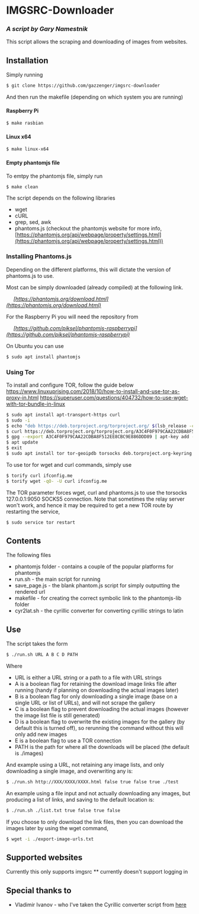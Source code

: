 # IMGSRC-Downloader
### *A script by Gary Namestnik*

This script allows the scraping and downloading of images from websites.

## Installation
Simply running
```bash
$ git clone https://github.com/gazzenger/imgsrc-downloader
```
And then run the makefile (depending on which system you are running)
#### Raspberry Pi
```bash
$ make rasbian
```
#### Linux x64
```bash
$ make linux-x64
```
#### Empty phantomjs file
To emtpy the phantomjs file, simply run
```bash
$ make clean
```


The script depends on the following libraries
* wget
* cURL
* grep, sed, awk
* phantoms.js (checkout the phantomjs website for more info, [https://phantomjs.org/api/webpage/property/settings.html](https://phantomjs.org/api/webpage/property/settings.html))


### Installing Phantoms.js
Depending on the different platforms, this will dictate the version of phantoms.js to use.

Most can be simply downloaded (already compiled) at the following link.

&nbsp;&nbsp;&nbsp;&nbsp;&nbsp;*[https://phantomjs.org/download.html](https://phantomjs.org/download.html)*

For the Raspberry Pi you will need the repository from

&nbsp;&nbsp;&nbsp;&nbsp;&nbsp;*[https://github.com/piksel/phantomjs-raspberrypi](https://github.com/piksel/phantomjs-raspberrypi)*

On Ubuntu you can use 
```bash
$ sudo apt install phantomjs
```

### Using Tor
To install and configure TOR, follow the guide below
https://www.linuxuprising.com/2018/10/how-to-install-and-use-tor-as-proxy-in.html
https://superuser.com/questions/404732/how-to-use-wget-with-tor-bundle-in-linux

```bash
$ sudo apt install apt-transport-https curl
$ sudo -i
$ echo "deb https://deb.torproject.org/torproject.org/ $(lsb_release -cs) main" > /etc/apt/sources.list.d/tor.list
$ curl https://deb.torproject.org/torproject.org/A3C4F0F979CAA22CDBA8F512EE8CBC9E886DDD89.asc | gpg --import
$ gpg --export A3C4F0F979CAA22CDBA8F512EE8CBC9E886DDD89 | apt-key add -
$ apt update
$ exit
$ sudo apt install tor tor-geoipdb torsocks deb.torproject.org-keyring
```

To use tor for wget and curl commands, simply use
```bash
$ torify curl ifconfig.me
$ torify wget -qO- -U curl ifconfig.me
```

The TOR parameter forces wget, curl and phantoms.js to use the torsocks 127.0.0.1:9050 SOCKS5 connection.
Note that sometimes the relay server won't work, and hence it may be required to get a new TOR route by restarting the service,
```bash
$ sudo service tor restart
```

## Contents

The following files
* phantomjs folder - contains a couple of the popular platforms for phantomjs
* run.sh - the main script for running
* save_page.js - the blank phantom.js script for simply outputting the rendered url
* makefile - for creating the correct symbolic link to the phantomjs-lib folder
* cyr2lat.sh - the cyrillic converter for converting cyrillic strings to latin

## Use

The script takes the form

```bash
$ ./run.sh URL A B C D PATH
```
Where
* URL is either a URL string or a path to a file with URL strings
* A is a boolean flag for retaining the download image links file after running (handy if planning on downloading the actual images later)
* B is a boolean flag for only downloading a single image (base on a single URL or list of URLs), and will not scrape the gallery
* C is a boolean flag to prevent downloading the actual images (however the image list file is still generated)
* D is a boolean flag to overwrite the existing images for the gallery (by default this is turned off), so rerunning the command without this will only add new images
* E is a boolean flag to use a TOR connection
* PATH is the path for where all the downloads will be placed (the default is ./images)

And example using a URL, not retaining any image lists, and only downloading a single image, and overwriting any is:
```bash
$ ./run.sh http://XXX/XXXX/XXXX.html false true false true ./test
```

An example using a file input and not actually downloading any images, but producing a list of links, and saving to the default location is:
```bash
$ ./run.sh ./list.txt true false true false
```

If you choose to only download the link files, then you can download the images later by using the wget command,
```bash
$ wget -i ./export-image-urls.txt
```

## Supported websites
Currently this only supports imgsrc
** currently doesn't support logging in

## Special thanks to
* Vladimir Ivanov - who I've taken the Cyrillic converter script from [here](https://vladimir-ivanov.net/batch-rename-files-with-cyrillic-filenames-to-latin-ones-transliterate-file-names/)